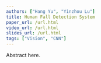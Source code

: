 ```yaml
---
authors: ["Hang Yu", "Yinzhou Lu"]
title: Human Fall Detection System
paper_url: /url.html
video_url: /url.html
slides_url: /url.html
tags: ["Vision", "CNN"]
---
```


Abstract here.
